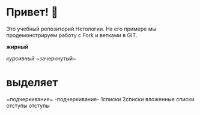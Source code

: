 # Привет! 👋

Это учебный репозиторий Нетологии. На его примере мы продемонстрируем работу с Fork и ветками в GIT. 

**жирный**

*курсивный*
~зачеркнутый~
# выделяет
=подчеркивание=
-подчеркивание-
1списки
2списки
 вложенные списки отступы
 отступы
